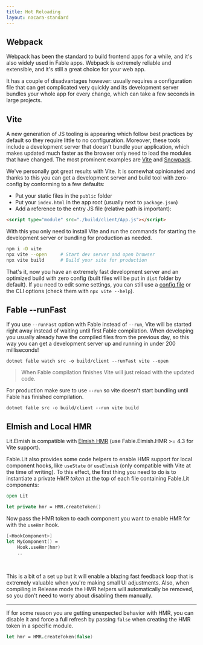```yaml
---
title: Hot Reloading
layout: nacara-standard
---
```


## Webpack

Webpack has been the standard to build frontend apps for a while, and it's also widely used in Fable apps. Webpack is extremely reliable and extensible, and it's still a great choice for your web app.

It has a couple of disadvantages however: usually requires a configuration file that can get complicated very quickly and its development server bundles your whole app for every change, which can take a few seconds in large projects.

## Vite

A new generation of JS tooling is appearing which follow best practices by default so they require little to no configuration. Moreover, these tools include a development server that doesn't bundle your application, which makes updated much faster as the browser only need to load the modules that have changed. The most prominent examples are [Vite](https://vitejs.dev) and [Snowpack](https://www.snowpack.dev/).

We've personally got great results with Vite. It is somewhat opinionated and thanks to this you can get a development server and build tool with zero-config by conforming to a few defaults:

- Put your static files in the `public` folder
- Put your `index.html` in the app root (usually next to `package.json`)
- Add a reference to the entry JS file (relative path is important):

```html
<script type="module" src="./build/client/App.js"></script>
```

With this you only need to install Vite and run the commands for starting the development server or bundling for production as needed.

```sh
npm i -D vite
npx vite --open     # Start dev server and open browser
npx vite build      # Build your site for production
```

That's it, now you have an extremely fast development server and an optimized build with zero config (built files will be put in `dist` folder by default). If you need to edit some settings, you can still use a [config file](https://vitejs.dev/config/) or the CLI options (check them with `npx vite --help`).

## Fable --runFast

If you use `--runFast` option with Fable instead of `--run`, Vite will be started right away instead of waiting until first Fable compilation. When developing you usually already have the compiled files from the previous day, so this way you can get a development server up and running in under 200 milliseconds!

```
dotnet fable watch src -o build/client --runFast vite --open
```

> When Fable compilation finishes Vite will just reload with the updated code.

For production make sure to use `--run` so vite doesn't start bundling until Fable has finished compilation.

```
dotnet fable src -o build/client --run vite build
```

## Elmish and Local HMR

Lit.Elmish is compatible with [Elmish HMR](https://elmish.github.io/hmr/) (use Fable.Elmish.HMR >= 4.3 for Vite support).

Fable.Lit also provides some code helpers to enable HMR support for local component hooks, like `useState` or `useElmish` (only compatible with Vite at the time of writing). To this effect, the first thing you need to do is to instantiate a private _HMR token_ at the top of each file containing Fable.Lit components:

```fsharp
open Lit

let private hmr = HMR.createToken()
```

Now pass the HMR token to each component you want to enable HMR for with the `useHmr` hook.

```fsharp
[<HookComponent>]
let MyComponent() =
    Hook.useHmr(hmr)
    ..
```

<br />

This is a bit of a set up but it will enable a blazing fast feedback loop that is extremely valuable when you're making small UI adjustments. Also, when compiling in Release mode the HMR helpers will automatically be removed, so you don't need to worry about disabling them manually.

<hr />

If for some reason you are getting unexpected behavior with HMR, you can disable it and force a full refresh by passing `false` when creating the HMR token in a specific module.

```fsharp
let hmr = HMR.createToken(false)
```
